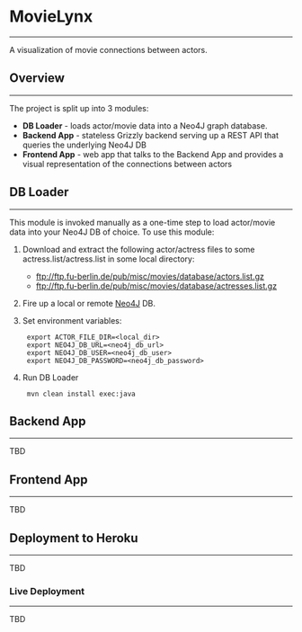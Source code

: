 # MovieLynx
***
A visualization of movie connections between actors.

## Overview
***
The project is split up into 3 modules:
* __DB Loader__ - loads actor/movie data into a Neo4J graph database.
* __Backend App__ - stateless Grizzly backend serving up a REST API that queries the underlying Neo4J DB
* __Frontend App__ - web app that talks to the Backend App and provides a visual representation of the connections between actors

## DB Loader
***
This module is invoked manually as a one-time step to load actor/movie data into your Neo4J DB of choice.  To use this module:
1) Download and extract the following actor/actress files to some actress.list/actress.list in some local directory:
    * ftp://ftp.fu-berlin.de/pub/misc/movies/database/actors.list.gz
    * ftp://ftp.fu-berlin.de/pub/misc/movies/database/actresses.list.gz
2) Fire up a local or remote [Neo4J](http://neo4j.com/) DB.
3) Set  environment variables:

        export ACTOR_FILE_DIR=<local_dir>
        export NEO4J_DB_URL=<neo4j_db_url>
        export NEO4J_DB_USER=<neo4j_db_user>
        export NEO4J_DB_PASSWORD=<neo4j_db_password>
4) Run DB Loader

        mvn clean install exec:java
## Backend App
***
TBD

## Frontend App
***
TBD

## Deployment to Heroku
***
TBD
### Live Deployment
***
TBD